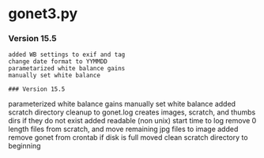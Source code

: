 # gonet3.py

### Version 15.5

```
added WB settings to exif and tag
change date format to YYMMDD
parametarized white balance gains
manually set white balance

### Version 15.5

```
parameterized white balance gains
manually set white balance
added scratch directory cleanup to gonet.log
creates images, scratch, and thumbs dirs if they do not exist
added readable (non unix)  start time to log
remove 0 length files from scratch, and move remaining jpg files to image
added remove gonet from crontab if disk is full
moved clean scratch directory to beginning
```
